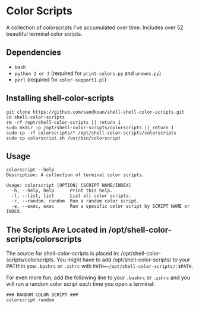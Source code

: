 # Color Scripts
A collection of colorscripts I've accumulated over time. Includes over 52 beautiful terminal color scripts.

## Dependencies
* ```bash```
* ```python 2 or 3``` (required for ```print-colors.py``` and ```unowns.py```)
* ```perl``` (required for ```color-support1.pl```)

## Installing shell-color-scripts
```
git clone https://github.com/sandkoan/shell-shell-color-scripts.git
cd shell-color-scripts
rm -rf /opt/shell-color-scripts || return 1
sudo mkdir -p /opt/shell-color-scripts/colorscripts || return 1
sudo cp -rf colorscripts/* /opt/shell-color-scripts/colorscripts
sudo cp colorscript.sh /usr/bin/colorscript
```
## Usage
```
colorscript --help
Description: A collection of terminal color scripts.

Usage: colorscript [OPTION] [SCRIPT NAME/INDEX]
  -h, --help, help    	Print this help.
  -l, --list, list    	List all color scripts.
  -r, --random, random	Run a random color script.
  -e, --exec, exec    	Run a spesific color script by SCRIPT NAME or INDEX.
```
## The Scripts Are Located in /opt/shell-color-scripts/colorscripts

The source for shell-color-scripts is placed in: /opt/shell-color-scripts/colorscripts.
You might have to add /opt/shell-color-scripts/ to your PATH in you ```.bashrc``` or ```.zshrc``` with ```PATH=~/opt/shell-color-scripts/:$PATH```.

For even more fun, add the following line to your ```.bashrc``` or ```.zshrc``` and you will run a random color script each time you open a terminal:
```
### RANDOM COLOR SCRIPT ###
colorscript random
```
